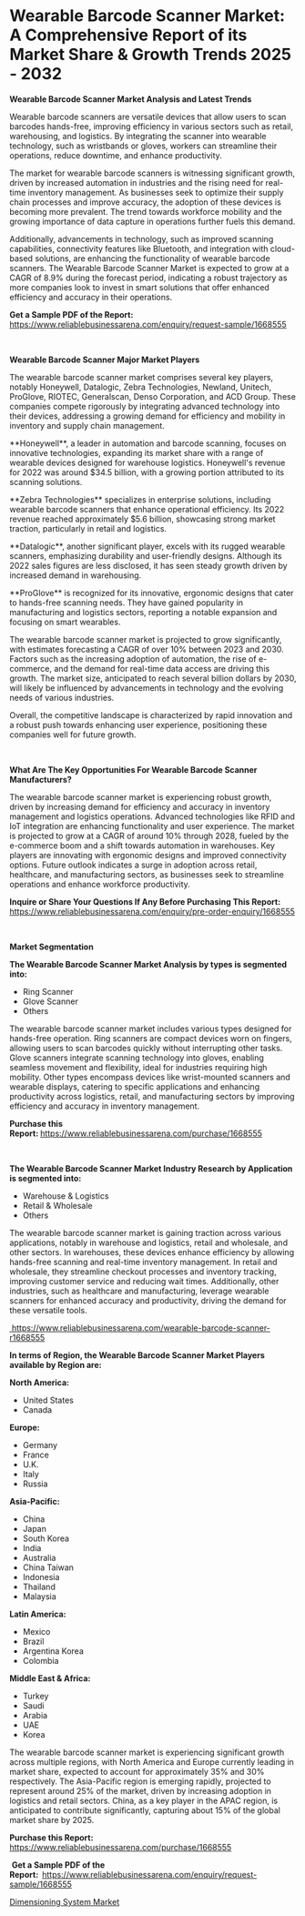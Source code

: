 <p><h1>Wearable Barcode Scanner Market: A Comprehensive Report of its Market Share & Growth Trends 2025 - 2032</h1></p><p><strong>Wearable Barcode Scanner Market Analysis and Latest Trends</strong></p>
<p><p>Wearable barcode scanners are versatile devices that allow users to scan barcodes hands-free, improving efficiency in various sectors such as retail, warehousing, and logistics. By integrating the scanner into wearable technology, such as wristbands or gloves, workers can streamline their operations, reduce downtime, and enhance productivity.</p><p>The market for wearable barcode scanners is witnessing significant growth, driven by increased automation in industries and the rising need for real-time inventory management. As businesses seek to optimize their supply chain processes and improve accuracy, the adoption of these devices is becoming more prevalent. The trend towards workforce mobility and the growing importance of data capture in operations further fuels this demand.</p><p>Additionally, advancements in technology, such as improved scanning capabilities, connectivity features like Bluetooth, and integration with cloud-based solutions, are enhancing the functionality of wearable barcode scanners. The Wearable Barcode Scanner Market is expected to grow at a CAGR of 8.9% during the forecast period, indicating a robust trajectory as more companies look to invest in smart solutions that offer enhanced efficiency and accuracy in their operations.</p></p>
<p><strong>Get a Sample PDF of the Report:&nbsp;</strong> <a href="https://www.reliablebusinessarena.com/enquiry/request-sample/1668555?utm_campaign=3215&utm_medium=2&utm_source=Github&utm_content=ia&utm_term=11042025&utm_id=wearable-barcode-scanner">https://www.reliablebusinessarena.com/enquiry/request-sample/1668555</a></p>
<p>&nbsp;</p>
<p><strong>Wearable Barcode Scanner Major Market Players</strong></p>
<p><p>The wearable barcode scanner market comprises several key players, notably Honeywell, Datalogic, Zebra Technologies, Newland, Unitech, ProGlove, RIOTEC, Generalscan, Denso Corporation, and ACD Group. These companies compete rigorously by integrating advanced technology into their devices, addressing a growing demand for efficiency and mobility in inventory and supply chain management.</p><p>**Honeywell**, a leader in automation and barcode scanning, focuses on innovative technologies, expanding its market share with a range of wearable devices designed for warehouse logistics. Honeywell's revenue for 2022 was around $34.5 billion, with a growing portion attributed to its scanning solutions.</p><p>**Zebra Technologies** specializes in enterprise solutions, including wearable barcode scanners that enhance operational efficiency. Its 2022 revenue reached approximately $5.6 billion, showcasing strong market traction, particularly in retail and logistics.</p><p>**Datalogic**, another significant player, excels with its rugged wearable scanners, emphasizing durability and user-friendly designs. Although its 2022 sales figures are less disclosed, it has seen steady growth driven by increased demand in warehousing.</p><p>**ProGlove** is recognized for its innovative, ergonomic designs that cater to hands-free scanning needs. They have gained popularity in manufacturing and logistics sectors, reporting a notable expansion and focusing on smart wearables.</p><p>The wearable barcode scanner market is projected to grow significantly, with estimates forecasting a CAGR of over 10% between 2023 and 2030. Factors such as the increasing adoption of automation, the rise of e-commerce, and the demand for real-time data access are driving this growth. The market size, anticipated to reach several billion dollars by 2030, will likely be influenced by advancements in technology and the evolving needs of various industries.</p><p>Overall, the competitive landscape is characterized by rapid innovation and a robust push towards enhancing user experience, positioning these companies well for future growth.</p></p>
<p>&nbsp;</p>
<p><strong>What Are The Key Opportunities For Wearable Barcode Scanner Manufacturers?</strong></p>
<p><p>The wearable barcode scanner market is experiencing robust growth, driven by increasing demand for efficiency and accuracy in inventory management and logistics operations. Advanced technologies like RFID and IoT integration are enhancing functionality and user experience. The market is projected to grow at a CAGR of around 10% through 2028, fueled by the e-commerce boom and a shift towards automation in warehouses. Key players are innovating with ergonomic designs and improved connectivity options. Future outlook indicates a surge in adoption across retail, healthcare, and manufacturing sectors, as businesses seek to streamline operations and enhance workforce productivity.</p></p>
<p><strong>Inquire or Share Your Questions If Any Before Purchasing This Report:</strong> <a href="https://www.reliablebusinessarena.com/enquiry/pre-order-enquiry/1668555?utm_campaign=3215&utm_medium=2&utm_source=Github&utm_content=ia&utm_term=11042025&utm_id=wearable-barcode-scanner">https://www.reliablebusinessarena.com/enquiry/pre-order-enquiry/1668555</a></p>
<p>&nbsp;</p>
<p><strong>Market Segmentation</strong></p>
<p><strong>The Wearable Barcode Scanner Market Analysis by types is segmented into:</strong></p>
<p><ul><li>Ring Scanner</li><li>Glove Scanner</li><li>Others</li></ul></p>
<p><p>The wearable barcode scanner market includes various types designed for hands-free operation. Ring scanners are compact devices worn on fingers, allowing users to scan barcodes quickly without interrupting other tasks. Glove scanners integrate scanning technology into gloves, enabling seamless movement and flexibility, ideal for industries requiring high mobility. Other types encompass devices like wrist-mounted scanners and wearable displays, catering to specific applications and enhancing productivity across logistics, retail, and manufacturing sectors by improving efficiency and accuracy in inventory management.</p></p>
<p><strong>Purchase this Report:&nbsp;</strong><a href="https://www.reliablebusinessarena.com/purchase/1668555?utm_campaign=3215&utm_medium=2&utm_source=Github&utm_content=ia&utm_term=11042025&utm_id=wearable-barcode-scanner">https://www.reliablebusinessarena.com/purchase/1668555</a></p>
<p>&nbsp;</p>
<p><strong>The Wearable Barcode Scanner Market Industry Research by Application is segmented into:</strong></p>
<p><ul><li>Warehouse & Logistics</li><li>Retail & Wholesale</li><li>Others</li></ul></p>
<p><p>The wearable barcode scanner market is gaining traction across various applications, notably in warehouse and logistics, retail and wholesale, and other sectors. In warehouses, these devices enhance efficiency by allowing hands-free scanning and real-time inventory management. In retail and wholesale, they streamline checkout processes and inventory tracking, improving customer service and reducing wait times. Additionally, other industries, such as healthcare and manufacturing, leverage wearable scanners for enhanced accuracy and productivity, driving the demand for these versatile tools.</p></p>
<p><a href="https://www.reliablebusinessarena.com/wearable-barcode-scanner-r1668555?utm_campaign=3215&utm_medium=2&utm_source=Github&utm_content=ia&utm_term=11042025&utm_id=wearable-barcode-scanner">&nbsp;https://www.reliablebusinessarena.com/wearable-barcode-scanner-r1668555</a></p>
<p><strong>In terms of Region, the Wearable Barcode Scanner Market Players available by Region are:</strong></p>
<p>
    <p> <strong> North America: </strong>
        <ul>
            <li>United States</li>
            <li>Canada</li>
        </ul>
        </p> 
    <p> <strong> Europe: </strong>
        <ul>
            <li>Germany</li>
            <li>France</li>
            <li>U.K.</li>
            <li>Italy</li>
            <li>Russia</li>
        </ul>
        </p> 
    <p> <strong> Asia-Pacific: </strong>
        <ul>
            <li>China</li>
            <li>Japan</li>
            <li>South Korea</li>
            <li>India</li>
            <li>Australia</li>
            <li>China Taiwan</li>
            <li>Indonesia</li>
            <li>Thailand</li>
            <li>Malaysia</li>
        </ul>
        </p> 
    <p> <strong> Latin America: </strong>
        <ul>
            <li>Mexico</li>
            <li>Brazil</li>
            <li>Argentina Korea</li>
            <li>Colombia</li>
        </ul>
        </p> 
    <p> <strong> Middle East & Africa: </strong>
        <ul>
            <li>Turkey</li>
            <li>Saudi</li>
            <li>Arabia</li>
            <li>UAE</li>
            <li>Korea</li>
        </ul>
    </p>
    </p>
<p><p>The wearable barcode scanner market is experiencing significant growth across multiple regions, with North America and Europe currently leading in market share, expected to account for approximately 35% and 30% respectively. The Asia-Pacific region is emerging rapidly, projected to represent around 25% of the market, driven by increasing adoption in logistics and retail sectors. China, as a key player in the APAC region, is anticipated to contribute significantly, capturing about 15% of the global market share by 2025.</p></p>
<p><strong>Purchase this Report: </strong><a href="https://www.reliablebusinessarena.com/purchase/1668555?utm_campaign=3215&utm_medium=2&utm_source=Github&utm_content=ia&utm_term=11042025&utm_id=wearable-barcode-scanner">https://www.reliablebusinessarena.com/purchase/1668555</a></p>
<p>&nbsp;<strong>Get a Sample PDF of the Report:&nbsp;&nbsp;</strong><a href="https://www.reliablebusinessarena.com/enquiry/request-sample/1668555?utm_campaign=3215&utm_medium=2&utm_source=Github&utm_content=ia&utm_term=11042025&utm_id=wearable-barcode-scanner">https://www.reliablebusinessarena.com/enquiry/request-sample/1668555</a></p>
<p><strong></strong></p>
<p><p><a href="https://github.com/jemmysolin5k/Market-Research-Report-List-1/blob/main/dimensioning-system-market.md?utm_campaign=3215&utm_medium=2&utm_source=Github&utm_content=ia&utm_term=11042025&utm_id=wearable-barcode-scanner">Dimensioning System Market</a></p></p>